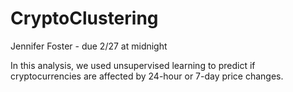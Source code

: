 # CryptoClustering
Jennifer Foster - due 2/27 at midnight

In this analysis, we used unsupervised learning to predict if cryptocurrencies are affected by 24-hour or 7-day price changes.
